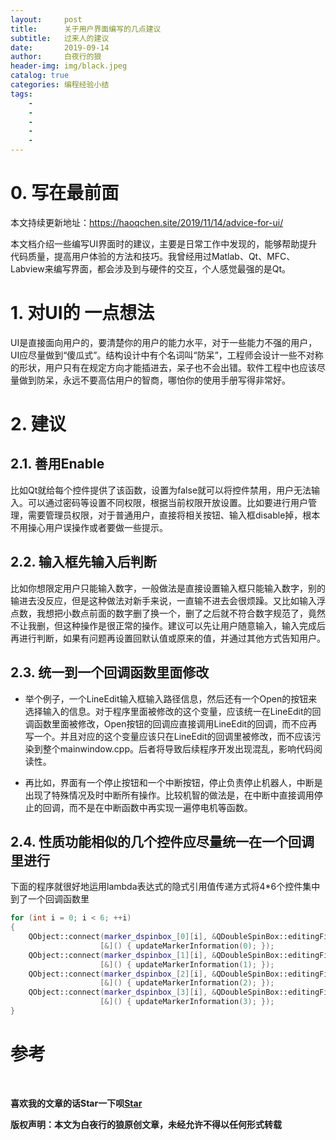 ```yaml
---
layout:     post
title:      关于用户界面编写的几点建议
subtitle:   过来人的建议
date:       2019-09-14
author:     白夜行的狼
header-img: img/black.jpeg
catalog: true
categories: 编程经验小结
tags:
    - 
    - 
    - 
    - 
    - 
--- 
```


# 0. 写在最前面

本文持续更新地址：<https://haoqchen.site/2019/11/14/advice-for-ui/>

本文档介绍一些编写UI界面时的建议，主要是日常工作中发现的，能够帮助提升代码质量，提高用户体验的方法和技巧。我曾经用过Matlab、Qt、MFC、Labview来编写界面，都会涉及到与硬件的交互，个人感觉最强的是Qt。

# 1. 对UI的 一点想法

UI是直接面向用户的，要清楚你的用户的能力水平，对于一些能力不强的用户，UI应尽量做到“傻瓜式”。结构设计中有个名词叫“防呆”，工程师会设计一些不对称的形状，用户只有在规定方向才能插进去，呆子也不会出错。软件工程中也应该尽量做到防呆，永远不要高估用户的智商，哪怕你的使用手册写得非常好。

# 2. 建议

## 2.1. 善用Enable
   
比如Qt就给每个控件提供了该函数，设置为false就可以将控件禁用，用户无法输入。可以通过密码等设置不同权限，根据当前权限开放设置。比如要进行用户管理，需要管理员权限，对于普通用户，直接将相关按钮、输入框disable掉，根本不用操心用户误操作或者要做一些提示。

## 2.2. 输入框先输入后判断
   
比如你想限定用户只能输入数字，一般做法是直接设置输入框只能输入数字，别的输进去没反应，但是这种做法对新手来说，一直输不进去会很烦躁。又比如输入浮点数，我想把小数点前面的数字删了换一个，删了之后就不符合数字规范了，竟然不让我删，但这种操作是很正常的操作。建议可以先让用户随意输入，输入完成后再进行判断，如果有问题再设置回默认值或原来的值，并通过其他方式告知用户。

## 2.3. 统一到一个回调函数里面修改
   
+ 举个例子，一个LineEdit输入框输入路径信息，然后还有一个Open的按钮来选择输入的信息。对于程序里面被修改的这个变量，应该统一在LineEdit的回调函数里面被修改，Open按钮的回调应直接调用LineEdit的回调，而不应再写一个。并且对应的这个变量应该只在LineEdit的回调里被修改，而不应该污染到整个mainwindow.cpp。后者将导致后续程序开发出现混乱，影响代码阅读性。

+ 再比如，界面有一个停止按钮和一个中断按钮，停止负责停止机器人，中断是出现了特殊情况及时中断所有操作。比较机智的做法是，在中断中直接调用停止的回调，而不是在中断函数中再实现一遍停电机等函数。

## 2.4. 性质功能相似的几个控件应尽量统一在一个回调里进行
下面的程序就很好地运用lambda表达式的隐式引用值传递方式将4*6个控件集中到了一个回调函数里  

```cpp
for (int i = 0; i < 6; ++i)
{
    QObject::connect(marker_dspinbox_[0][i], &QDoubleSpinBox::editingFinished, this,
                    [&]() { updateMarkerInformation(0); });
    QObject::connect(marker_dspinbox_[1][i], &QDoubleSpinBox::editingFinished, this,
                    [&]() { updateMarkerInformation(1); });
    QObject::connect(marker_dspinbox_[2][i], &QDoubleSpinBox::editingFinished, this,
                    [&]() { updateMarkerInformation(2); });
    QObject::connect(marker_dspinbox_[3][i], &QDoubleSpinBox::editingFinished, this,
                    [&]() { updateMarkerInformation(3); });
}
```

# 参考

<br>

**喜欢我的文章的话Star一下呗[Star](https://github.com/HaoQChen/HaoQChen.github.io)**

**版权声明：本文为白夜行的狼原创文章，未经允许不得以任何形式转载**
